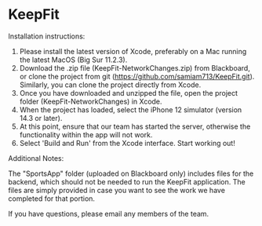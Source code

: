 # KeepFit

Installation instructions:

1. Please install the latest version of Xcode, preferably on a Mac running the latest MacOS (Big Sur 11.2.3).
2. Download the .zip file (KeepFit-NetworkChanges.zip) from Blackboard, or clone the project from git (https://github.com/samiam713/KeepFit.git).
   Similarly, you can clone the project directly from Xcode.
3. Once you have downloaded and unzipped the file, open the project folder (KeepFit-NetworkChanges) in Xcode.
4. When the project has loaded, select the iPhone 12 simulator (version 14.3 or later).
5. At this point, ensure that our team has started the server, otherwise the functionality within the app will not work.
6. Select 'Build and Run' from the Xcode interface. Start working out!

Additional Notes:

The "SportsApp" folder (uploaded on Blackboard only) includes files for the backend, which should not be needed to run the KeepFit application. The files are simply provided in case you want to see the work we have completed for that portion.

If you have questions, please email any members of the team.
